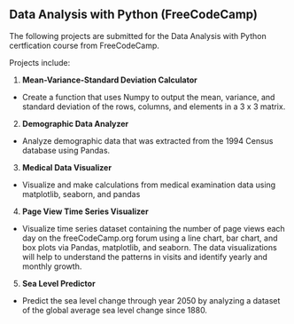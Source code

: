 ## Data Analysis with Python (FreeCodeCamp)
The following projects are submitted for the Data Analysis with Python certfication course from FreeCodeCamp.

Projects include:
1. **Mean-Variance-Standard Deviation Calculator**
  - Create a function that uses Numpy to output the mean, variance, and standard deviation of the rows, columns, and elements in a 3 x 3 matrix.
  
2. **Demographic Data Analyzer**
  - Analyze demographic data that was extracted from the 1994 Census database using Pandas.
  
3. **Medical Data Visualizer**
  - Visualize and make calculations from medical examination data using matplotlib, seaborn, and pandas
  
4. **Page View Time Series Visualizer**
  - Visualize time series dataset containing the number of page views each day on the freeCodeCamp.org forum using a line chart, bar chart, and box plots via Pandas, matplotlib, and seaborn. The data visualizations will help to understand the patterns in visits and identify yearly and monthly growth.
  
5. **Sea Level Predictor**
  - Predict the sea level change through year 2050 by analyzing a dataset of the global average sea level change since 1880.
